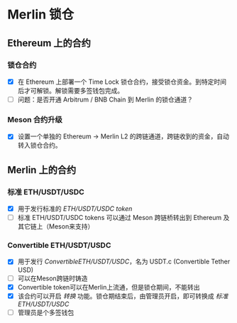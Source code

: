 # Merlin 锁仓

## Ethereum 上的合约

### 锁仓合约

- [x] 在 Ethereum 上部署一个 Time Lock 锁仓合约，接受锁仓资金。到特定时间后才可解锁。解锁需要多签钱包完成。
- [ ] 问题：是否开通 Arbitrum / BNB Chain 到 Merlin 的锁仓通道？

### Meson 合约升级

- [x] 设置一个单独的 Ethereum -> Merlin L2 的跨链通道，跨链收到的资金，自动转入锁仓合约。


## Merlin 上的合约

### 标准 ETH/USDT/USDC

- [x] 用于发行标准的 *ETH/USDT/USDC token*
- [ ] 标准 ETH/USDT/USDC tokens 可以通过 Meson 跨链桥转出到 Ethereum 及其它链上（Meson来支持）

### Convertible ETH/USDT/USDC

- [x] 用于发行 *ConvertibleETH/USDT/USDC*，名为 USDT.c (Convertible Tether USD)
- [ ] 可以在Meson跨链时铸造
- [x] Convertible token可以在Merlin上流通，但是锁仓期间，不能转出
- [x] 该合约可以开启 *转换* 功能。锁仓期结束后，由管理员开启，即可转换成 *标准ETH/USDT/USDC*
- [ ] 管理员是个多签钱包
